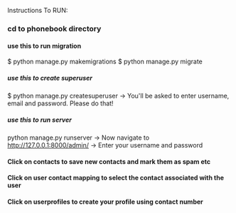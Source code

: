 Instructions To RUN:
### cd to phonebook directory ###
#### use this to run migration ####
$ python manage.py makemigrations
$ python manage.py migrate

##### use this to create superuser ####
$ python manage.py createsuperuser
-> You'll be asked to enter username, email and password. Please do that!

##### use this to run server ####
python manage.py runserver
-> Now navigate to http://127.0.0.1:8000/admin/
-> Enter your username and password

#### Click on contacts to save new contacts and mark them as spam etc ####
#### Click on user contact mapping to select the contact associated with the user ####
#### Click on userprofiles to create your profile using contact number ###
